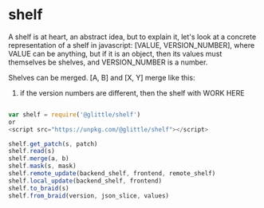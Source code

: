 # shelf

A shelf is at heart, an abstract idea, but to explain it, let's look at a concrete representation of a shelf in javascript: [VALUE, VERSION_NUMBER], where VALUE can be anything, but if it is an object, then its values must themselves be shelves, and VERSION_NUMBER is a number.

Shelves can be merged. [A, B] and [X, Y] merge like this:
1. if the version numbers are different, then the shelf with WORK HERE


``` js

var shelf = require('@glittle/shelf')
or
<script src="https://unpkg.com/@glittle/shelf"></script>

shelf.get_patch(s, patch)
shelf.read(s)
shelf.merge(a, b)
shelf.mask(s, mask)
shelf.remote_update(backend_shelf, frontend, remote_shelf)
shelf.local_update(backend_shelf, frontend)
shelf.to_braid(s)
shelf.from_braid(version, json_slice, values)

```
